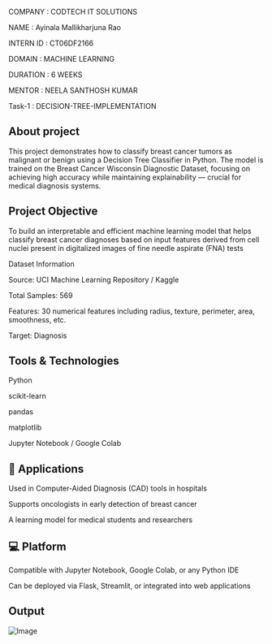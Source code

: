 COMPANY : CODTECH IT SOLUTIONS

NAME : Ayinala Mallikharjuna Rao

INTERN ID : CT06DF2166

DOMAIN : MACHINE LEARNING

DURATION : 6 WEEKS           

MENTOR : NEELA SANTHOSH KUMAR

Task-1 : DECISION-TREE-IMPLEMENTATION

## About project

This project demonstrates how to classify breast cancer tumors as malignant or benign using a Decision Tree Classifier in Python. The model is trained on the Breast Cancer Wisconsin Diagnostic Dataset, focusing on achieving high accuracy while maintaining explainability — crucial for medical diagnosis systems.

## Project Objective
To build an interpretable and efficient machine learning model that helps classify breast cancer diagnoses based on input features derived from cell nuclei present in digitalized images of fine needle aspirate (FNA) tests

Dataset Information

Source: UCI Machine Learning Repository / Kaggle

Total Samples: 569

Features: 30 numerical features including radius, texture, perimeter, area, smoothness, etc.

Target: Diagnosis

## Tools & Technologies

Python

scikit-learn

pandas

matplotlib

Jupyter Notebook / Google Colab

## 🏥 Applications
Used in Computer-Aided Diagnosis (CAD) tools in hospitals

Supports oncologists in early detection of breast cancer

A learning model for medical students and researchers

## 💻 Platform
Compatible with Jupyter Notebook, Google Colab, or any Python IDE

Can be deployed via Flask, Streamlit, or integrated into web applications

## Output

![Image](https://github.com/user-attachments/assets/462d56ba-79b6-4cd8-99a4-f5c60dc4aa89)

